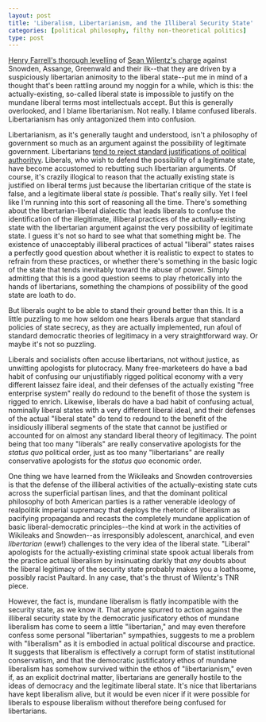```yaml
---
layout: post
title: 'Liberalism, Libertarianism, and the Illiberal Security State'
categories: [political philosophy, filthy non-theoretical politics]
type: post
---
```

[Henry Farrell's thorough levelling](http://crookedtimber.org/2014/01/19/the-liberal-surveillance-state/) of [Sean Wilentz's charge](http://www.newrepublic.com/article/116253/edward-snowden-glenn-greenwald-julian-assange-what-they-believe) against Snowden, Assange, Greenwald and their ilk--that they are driven by a suspiciously libertarian animosity to the liberal state--put me in mind of a thought that's been rattling around my noggin for a while, which is this: the actually-existing, so-called liberal state is impossible to justify on the mundane liberal terms most intellectuals accept. But this is generally overlooked, and I blame libertarianism. Not really. I blame confused liberals. Libertarianism has only antagonized them into confusion. 

Libertarianism, as it's generally taught and understood, isn't a philosophy of government so much as an argument against the possibility of legitimate government. Libertarians [tend to reject standard justifications of political authorityy](https://www.amazon.com/dp/1137281650?tag=theflybottle-20&camp=0&creative=0&linkCode=as4&creativeASIN=1137281650&adid=0R94DE9ZQXZSD4V152CV&). Liberals, who wish to defend the possibility of a legitimate state, have become accustomed to rebutting such libertarian arguments. Of course, it's crazily illogical to reason that the actually existing state is justified on liberal terms just because the libertarian critique of the state is false, and a legitimate liberal state *is* possible. That's really silly. Yet I feel like I'm running into this sort of reasoning all the time. There's something about the libertarian-liberal dialectic that leads liberals to confuse the identification of the illegitimate, illiberal practices of the actually-existing state with the libertarian argument against the very possibility of legitimate state. I guess it's not so hard to see what that something might be. The existence of unacceptably illiberal practices of actual "liberal" states raises a perfectly good question about whether it is realistic to expect to states to refrain from these practices, or whether there's something in the basic logic of the state that tends inevitably toward the abuse of power. Simply admitting that this is a good question seems to play rhetorically into the hands of libertarians, something the champions of possibility of the good state are loath to do. 

But liberals ought to be able to stand their ground better than this. It is a little puzzling to me how seldom one hears liberals argue that standard policies of state secrecy, as they are actually implemented, run afoul of standard democratic theories of legitimacy in a very straightforward way. Or maybe it's not so puzzling. 

Liberals and socialists often accuse libertarians, not without justice, as unwitting apologists for plutocracy. Many free-marketeers do have a bad habit of confusing our unjustifiably rigged political economy with a very different laissez faire ideal, and their defenses of the actually existing "free enterprise system" really do redound to the benefit of those the system is rigged to enrich. Likewise, liberals do have a bad habit of confusing actual, nominally liberal states with a very different liberal ideal, and their defenses of the actual "liberal state" do tend to redound to the benefit of the insidiously illiberal segments of the state that cannot be justified or accounted for on almost any standard liberal theory of legitimacy. The point being that too many "liberals" are really conservative apologists for the *status quo* political order, just as too many "libertarians" are really conservative apologists for the *status quo* economic order. 

One thing we have learned from the Wikileaks and Snowden controversies is that the defense of the illiberal activities of the actually-existing state cuts across the superficial partisan lines, and that the dominant political philosophy of both American parties is a rather venerable ideology of realpolitik imperial supremacy that deploys the rhetoric of liberalism as pacifying propaganda and recasts the completely mundane application of basic liberal-democratic principles--the kind at work in the activities of Wikileaks and Snowden--as irresponsibly adolescent, anarchical, and even *libertarian* (eww!) challenges to the very idea of the liberal state. "Liberal" apologists for the actually-existing criminal state spook actual liberals from the practice actual liberalism by insinuating darkly that *any* doubts about the liberal legitimacy of the security state probably makes you a loathsome, possibly racist Paultard.  In any case, that's the thrust of Wilentz's TNR piece. 

However, the fact is, mundane liberalism is flatly incompatible with the security state, as we know it. That anyone spurred to action against the illiberal security state by the democratic jusificatory ethos of mundane liberalism has come to seem a little "libertarian," and may even therefore confess some personal "libertarian" sympathies,  suggests to me a problem with "liberalism" as it is embodied in actual political discourse and practice. It suggests that liberalism is effectively a corrupt form of statist institutional conservatism, and that the democratic justificatory ethos of mundane liberalism has somehow survived within the ethos of "libertarianism," even if, as an explicit doctrinal matter, libertarians are generally hostile to the ideas of democracy and the legitimate liberal state. It's nice that libertarians have kept liberalism alive, but it would be even nicer if it were possible for liberals to espouse liberalism without therefore being confused for libertarians.    
